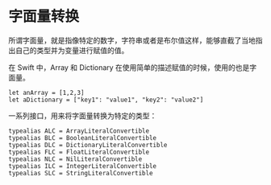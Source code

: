 # 字面量转换

所谓字面量，就是指像特定的数字，字符串或者是布尔值这样，能够直截了当地指出自己的类型并为变量进行赋值的值。

在 Swift 中，Array 和 Dictionary 在使用简单的描述赋值的时候，使用的也是字面量。

	let anArray = [1,2,3]
	let aDictionary = ["key1": "value1", "key2": "value2"]
	
一系列接口，用来将字面量转换为特定的类型：

	typealias ALC = ArrayLiteralConvertible
	typealias BLC = BooleanLiteralConvertible
	typealias DLC = DictionaryLiteralConvertible
	typealias FLC = FloatLiteralConvertible
	typealias NLC = NilLiteralConvertible
	typealias ILC = IntegerLiteralConvertible
	typealias SLC = StringLiteralConvertible
	
	